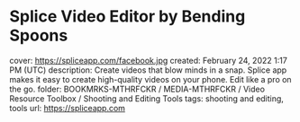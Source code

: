 # Splice Video Editor by Bending Spoons

cover: https://spliceapp.com/facebook.jpg
created: February 24, 2022 1:17 PM (UTC)
description: Create videos that blow minds in a snap. Splice app makes it easy to create high-quality videos on your phone. Edit like a pro on the go.
folder: BOOKMRKS-MTHRFCKR / MEDIA-MTHRFCKR / Video Resource Toolbox / Shooting and Editing Tools
tags: shooting and editing, tools
url: https://spliceapp.com
